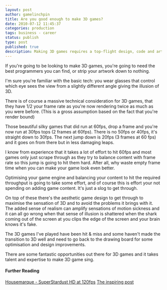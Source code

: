 ```yaml
---
layout: post
author: gamelinchpin
title: Are you good enough to make 3D games?
date: 2010-07-12 11:45:37
categories: production
tags: business - career
status: publish
type: post
published: true
description: Making 3D games requires a top-flight design, code and art team. Do you have what it takes?
---
```

If you're going to be looking to make 3D games, you're going to need the
best programmers you can find, or strip your artwork down to nothing.

I'm sure you're familiar with the basic
tech: you wear glasses that control which eye sees the view from a slightly different angle giving the illusion of 3D.

There is of course a massive technical consideration for 3D games, that
they have 1/2 your frame rate as you're now rendering twice as much as
you were before. (This is a gross assumption based on the fact that
you're render bound)

 Those beautiful silky games that did run at 60fps, drop a frame and
you're now run at 30fps tops (2 frames at 60fps). There is no 50fps or
40fps, it's straight down to 30fps. The next jump down is 20fps (3
frames at 60 fps) and it goes on from there but in less damaging leaps.

I know from experience that it takes a lot of effort to hit 60fps and
most games only just scrape through as they try to balance content with
frame rate so this jump is going to hit them hard. After all, why waste
empty frame time when you can make your game look even better.

Optimising your game engine and balancing your content to hit the
required throughput is going to take some effort, and of course this is
effort your not spending on adding game content. It's just a slog to get
through.

On top of these there's the aesthetic game design to get through to
maximise the sensation of 3D and to avoid the problems it brings with
it. The added sense of realism can amplify sensations of motion sickness
and it can all go wrong when that sense of illusion is shattered when
the shark coming out of the screen at you clips the edge of the screen
and your brain knows it's fake.

The 3D games I've played have been hit & miss and some haven't made the
transition to 3D well and need to go back to the drawing board for some
optimisation and design improvements.

There are some fantastic opportunities out there for 3D games and it
takes talent and expertise to make 3D game sing.

#### Further Reading

[Housemarque - SuperStardust HD at
120fps](http://blog.eu.playstation.com/2010/06/10/super-stardust-hd-3d-story/)
 [The inspiring
post](http://au.playstation.com/home/news/articles/detail/item285381/Talking-games-with-Shuhei-Yoshida/)
